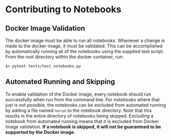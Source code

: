 # Contributing to Notebooks

## Docker Image Validation

The docker image must be able to run all notebooks. Whenever a change is made to
the docker image, it must be validated. This can be accomplished by automatically
running all of the notebooks using the supplied test script. From the root
directory within the docker container, run:
```
$> pytest tests/test_notebooks.py
```
## Automated Running and Skipping

To enable validation of the Docker image, every notebook should run successfully
when run from the command line. For notebooks where that just is not possible, 
the notebooks can be excluded from automated running by adding a file named
`norun` to the notebook directory. Note that this results in the entire directory
of notebooks being skipped. Excluding a notebook from automated running
means that it is excluded from Docker Image validation. **If a notebook is
skipped, it will not be guaranteed to be supported by the Docker image.**
